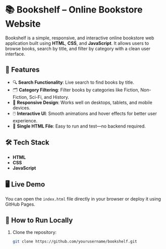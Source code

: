 # 📚 Bookshelf – Online Bookstore Website

Bookshelf is a simple, responsive, and interactive online bookstore web application built using **HTML**, **CSS**, and **JavaScript**. It allows users to browse books, search by title, and filter by category with a clean user interface.

## 🚀 Features

- 🔍 **Search Functionality**: Live search to find books by title.
- 🗂️ **Category Filtering**: Filter books by categories like Fiction, Non-Fiction, Sci-Fi, and History.
- 📱 **Responsive Design**: Works well on desktops, tablets, and mobile devices.
- 🖱️ **Interactive UI**: Smooth animations and hover effects for better user experience.
- 🎯 **Single HTML File**: Easy to run and test—no backend required.

## 🛠️ Tech Stack

- **HTML**
- **CSS**
- **JavaScript**

## 🖥️ Live Demo

You can open the `index.html` file directly in your browser or deploy it using GitHub Pages.

## 📂 How to Run Locally

1. Clone the repository:
   ```bash
   git clone https://github.com/yourusername/bookshelf.git

